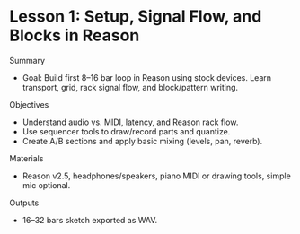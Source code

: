 # Lesson 1: Setup, Signal Flow, and Blocks in Reason

Summary
- Goal: Build first 8–16 bar loop in Reason using stock devices. Learn transport, grid, rack signal flow, and block/pattern writing.

Objectives
- Understand audio vs. MIDI, latency, and Reason rack flow.
- Use sequencer tools to draw/record parts and quantize.
- Create A/B sections and apply basic mixing (levels, pan, reverb).

Materials
- Reason v2.5, headphones/speakers, piano MIDI or drawing tools, simple mic optional.

Outputs
- 16–32 bars sketch exported as WAV.


